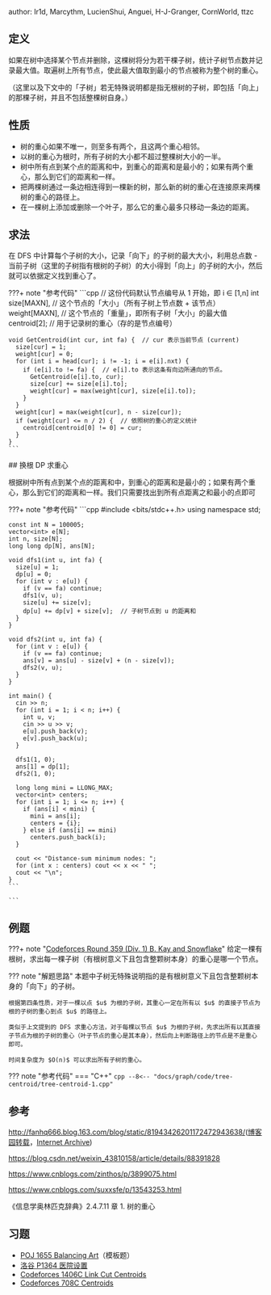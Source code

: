 author: Ir1d, Marcythm, LucienShui, Anguei, H-J-Granger, CornWorld, ttzc

## 定义

如果在树中选择某个节点并删除，这棵树将分为若干棵子树，统计子树节点数并记录最大值。取遍树上所有节点，使此最大值取到最小的节点被称为整个树的重心。

（这里以及下文中的「子树」若无特殊说明都是指无根树的子树，即包括「向上」的那棵子树，并且不包括整棵树自身。）

## 性质

-   树的重心如果不唯一，则至多有两个，且这两个重心相邻。
-   以树的重心为根时，所有子树的大小都不超过整棵树大小的一半。
-   树中所有点到某个点的距离和中，到重心的距离和是最小的；如果有两个重心，那么到它们的距离和一样。
-   把两棵树通过一条边相连得到一棵新的树，那么新的树的重心在连接原来两棵树的重心的路径上。
-   在一棵树上添加或删除一个叶子，那么它的重心最多只移动一条边的距离。

## 求法

在 DFS 中计算每个子树的大小，记录「向下」的子树的最大大小，利用总点数 - 当前子树（这里的子树指有根树的子树）的大小得到「向上」的子树的大小，然后就可以依据定义找到重心了。

???+ note "参考代码"
    ```cpp
    // 这份代码默认节点编号从 1 开始，即 i ∈ [1,n]
    int size[MAXN],  // 这个节点的「大小」（所有子树上节点数 + 该节点）
        weight[MAXN],  // 这个节点的「重量」，即所有子树「大小」的最大值
        centroid[2];  // 用于记录树的重心（存的是节点编号）
    
    void GetCentroid(int cur, int fa) {  // cur 表示当前节点 (current)
      size[cur] = 1;
      weight[cur] = 0;
      for (int i = head[cur]; i != -1; i = e[i].nxt) {
        if (e[i].to != fa) {  // e[i].to 表示这条有向边所通向的节点。
          GetCentroid(e[i].to, cur);
          size[cur] += size[e[i].to];
          weight[cur] = max(weight[cur], size[e[i].to]);
        }
      }
      weight[cur] = max(weight[cur], n - size[cur]);
      if (weight[cur] <= n / 2) {  // 依照树的重心的定义统计
        centroid[centroid[0] != 0] = cur;
      }
    }
    ```

\## 换根 DP 求重心

根据树中所有点到某个点的距离和中，到重心的距离和是最小的；如果有两个重心，那么到它们的距离和一样。我们只需要找出到所有点距离之和最小的点即可

???+ note "参考代码"
    ```cpp
    #include <bits/stdc++.h>
    using namespace std;
    
    const int N = 100005;
    vector<int> e[N];
    int n, size[N];
    long long dp[N], ans[N];
    
    void dfs1(int u, int fa) {
      size[u] = 1;
      dp[u] = 0;
      for (int v : e[u]) {
        if (v == fa) continue;
        dfs1(v, u);
        size[u] += size[v];
        dp[u] += dp[v] + size[v];  // 子树节点到 u 的距离和
      }
    }
    
    void dfs2(int u, int fa) {
      for (int v : e[u]) {
        if (v == fa) continue;
        ans[v] = ans[u] - size[v] + (n - size[v]);
        dfs2(v, u);
      }
    }
    
    int main() {
      cin >> n;
      for (int i = 1; i < n; i++) {
        int u, v;
        cin >> u >> v;
        e[u].push_back(v);
        e[v].push_back(u);
      }
    
      dfs1(1, 0);
      ans[1] = dp[1];
      dfs2(1, 0);
    
      long long mini = LLONG_MAX;
      vector<int> centers;
      for (int i = 1; i <= n; i++) {
        if (ans[i] < mini) {
          mini = ans[i];
          centers = {i};
        } else if (ans[i] == mini)
          centers.push_back(i);
      }
    
      cout << "Distance-sum minimum nodes: ";
      for (int x : centers) cout << x << " ";
      cout << "\n";
    }
    ```

    ```

## 例题

???+ note "[Codeforces Round 359 (Div. 1) B. Kay and Snowflake](https://codeforces.com/problemset/problem/685/B)"
    给定一棵有根树，求出每一棵子树（有根树意义下且包含整颗树本身）的重心是哪一个节点。

??? note "解题思路"
    本题中子树无特殊说明指的是有根树意义下且包含整颗树本身的「向下」的子树。
    
    根据第四条性质，对于一棵以点 $u$ 为根的子树，其重心一定在所有以 $u$ 的直接子节点为根的子树的重心到点 $u$ 的路径上。
    
    类似于上文提到的 DFS 求重心方法，对于每棵以节点 $u$ 为根的子树，先求出所有以其直接子节点为根的子树的重心（叶子节点的重心是其本身），然后向上判断路径上的节点是不是重心即可。
    
    时间复杂度为 $O(n)$ 可以求出所有子树的重心。

??? note "参考代码"
    === "C++"
        ```cpp
        --8<-- "docs/graph/code/tree-centroid/tree-centroid-1.cpp"
        ```

## 参考

<http://fanhq666.blog.163.com/blog/static/81943426201172472943638/>([博客园转载](https://www.cnblogs.com/qlky/p/5781081.html)，[Internet Archive](https://web.archive.org/web/20181122041458/http://fanhq666.blog.163.com/blog/static/81943426201172472943638))

<https://blog.csdn.net/weixin_43810158/article/details/88391828>

<https://www.cnblogs.com/zinthos/p/3899075.html>

<https://www.cnblogs.com/suxxsfe/p/13543253.html>

《信息学奥林匹克辞典》2.4.7.11 章 1. 树的重心

## 习题

-   [POJ 1655 Balancing Art](http://poj.org/problem?id=1655)（模板题）
-   [洛谷 P1364 医院设置](https://www.luogu.com.cn/problem/P1364)
-   [Codeforces 1406C Link Cut Centroids](https://codeforces.com/contest/1406/problem/C)
-   [Codeforces 708C Centroids](https://codeforces.com/problemset/problem/708/C)
